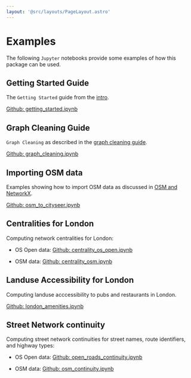 ```yaml
---
layout: '@src/layouts/PageLayout.astro'
---
```


# Examples

The following `Jupyter` notebooks provide some examples of how this package can be used.

## Getting Started Guide

The `Getting Started` guide from the [intro](/intro).

<a href="https://github.com/benchmark-urbanism/cityseer-api/blob/master/demos/getting_started.ipynb" target="_blank">Github: getting_started.ipynb</a>

## Graph Cleaning Guide

`Graph Cleaning` as described in the [graph cleaning guide](/guide#graph-cleaning).

<a href="https://github.com/benchmark-urbanism/cityseer-api/blob/master/demos/graph_cleaning.ipynb" target="_blank">Github: graph_cleaning.ipynb</a>

## Importing OSM data

Examples showing how to import OSM data as discussed in [OSM and NetworkX](/guide#osm-and-networkx).

<a href="https://github.com/benchmark-urbanism/cityseer-api/blob/master/demos/osm_to_cityseer.ipynb" target="_blank">Github: osm_to_cityseer.ipynb</a>

## Centralities for London

Computing network centralities for London:

- OS Open data: <a href="https://github.com/benchmark-urbanism/cityseer-api/blob/master/demos/centrality/centrality_os_open.ipynb" target="_blank">Github: centrality_os_open.ipynb</a>

- OSM data: <a href="https://github.com/benchmark-urbanism/cityseer-api/blob/master/demos/centrality/centrality_osm.ipynb" target="_blank">Github: centrality_osm.ipynb</a>

## Landuse Accessibility for London

Computing landuse acccessibility to pubs and restaurants in London.

<a href="https://github.com/benchmark-urbanism/cityseer-api/blob/master/demos/london_amenities.ipynb" target="_blank">Github: london_amenities.ipynb</a>

## Street Network continuity

Computing street network continuities for street names, route identifiers, and highway types:

- OS Open data: <a href="https://github.com/benchmark-urbanism/cityseer-api/blob/master/demos/continuity/continuity_os_open.ipynb" target="_blank">Github: open_roads_continuity.ipynb</a>

- OSM data: <a href="https://github.com/benchmark-urbanism/cityseer-api/blob/master/demos/continuity/continuity_osm.ipynb" target="_blank">Github: osm_continuity.ipynb</a>
